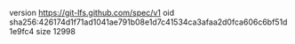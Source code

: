 version https://git-lfs.github.com/spec/v1
oid sha256:426174d1f71ad1041ae791b08e1d7c41534ca3afaa2d0fca606c6bf51d1e9fc4
size 12998
